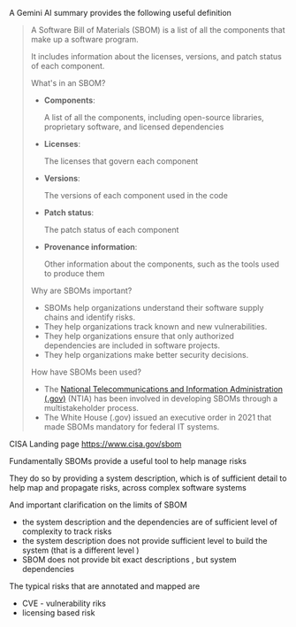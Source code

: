 A Gemini AI summary provides the following useful definition 

> A Software Bill of Materials (SBOM) is a list of all the components that make up a software program. 
>
> It includes information about the licenses, versions, and patch status of each component.
>
> What's in an SBOM?
>
> - **Components**: 
>
>   A list of all the components, including open-source libraries, proprietary software, and licensed dependencies
>
>   
>
> - **Licenses**: 
>
>   The licenses that govern each component
>
>   
>
> - **Versions**: 
>
>   The versions of each component used in the code
>
>   
>
> - **Patch status**: 
>
>   The patch status of each component
>
>   
>
> - **Provenance information**: 
>
>   Other information about the components, such as the tools used to produce them
>
>   
>
> Why are SBOMs important?
>
> 
>
> - SBOMs help organizations understand their software supply chains and identify risks.
> - They help organizations track known and new vulnerabilities.
> - They help organizations ensure that only authorized dependencies are included in software projects.
> - They help organizations make better security decisions.
>
> How have SBOMs been used?
>
> 
>
> - The [National Telecommunications and Information Administration (.gov)](https://www.ntia.gov/page/software-bill-materials) (NTIA) has been involved in developing SBOMs through a multistakeholder process.
> - The White House (.gov) issued an executive order in 2021 that made SBOMs mandatory for federal IT systems. 



CISA Landing page https://www.cisa.gov/sbom



Fundamentally SBOMs provide a useful tool to help manage risks

They do so by providing a system description, which is of sufficient detail to help map and propagate risks, across complex software systems

And important clarification on the limits of SBOM 

- the system description and the dependencies are of sufficient level of complexity to track risks
- the system description does not provide sufficient level to build the system (that is a different level )
- SBOM does not provide bit exact descriptions , but system dependencies

The typical risks that are annotated and mapped are

* CVE - vulnerability riks
* licensing based risk 









